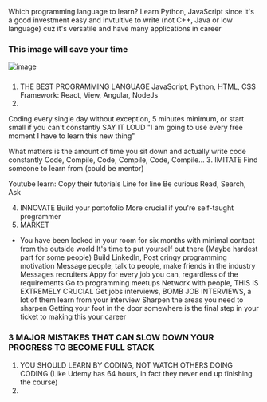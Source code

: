 Which programming language to learn?
Learn Python, JavaScript since it's a good investment easy and invtuitive to write (not C++, Java or low language) cuz it's versatile and have many applications in career

### This image will save your time
![image](https://user-images.githubusercontent.com/105960343/177010576-cf18252d-5f72-4561-b044-d3e723ff4403.png)

### 
1. THE BEST PROGRAMMING LANGUAGE
JavaScript, Python, HTML, CSS
Framework: React, View, Angular, NodeJs
3. 
Coding every single day without exception, 5 minutes minimum, or start small if you can't constantly
SAY IT LOUD "I am going to use every free moment I have to learn this new thing"

What matters is the amount of time you sit down and actually write code constantly 
Code, Compile, Code, Compile, Code, Compile...
3. IMITATE
Find someone to learn from (could be mentor)

Youtube learn:
Copy their tutorials
Line for line
Be curious
Read, Search, Ask

4. INNOVATE
Build your portofolio
More crucial if you're self-taught programmer
5. MARKET
  - You have been locked in your room for six months with minimal contact from the outside world
  It's time to put yourself out there (Maybe hardest part for some people)
  Build LinkedIn, Post cringy programming motivation
  Message people, talk to people, make friends in the industry
  Messages recruiters
  Appy for every job you can, regardless of the requirements
  Go to programming meetups
  Network with people, THIS IS EXTREMELY CRUCIAL
  Get jobs interviews, BOMB JOB INTERVIEWS, a lot of them learn from your interview
  Sharpen the areas you need to sharpen
  Getting your foot in the door somewhere is the final step in your ticket to making this your career


### 3 MAJOR MISTAKES THAT CAN SLOW DOWN YOUR PROGRESS TO BECOME FULL STACK
1. YOU SHOULD LEARN BY CODING, NOT WATCH OTHERS DOING CODING (Like Udemy has 64 hours, in fact they never end up finishing the course)
2. 
